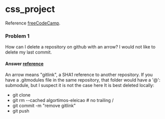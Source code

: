 # css_project

Reference [freeCodeCamp](https://www.freecodecamp.org).

 
### Problem 1
How can I delete a repository on github with an arrow? I would not like to delete my last commit.

#### Answer [reference](https://stackoverflow.com/questions/62707431/how-can-i-delete-a-repository-on-github-with-an-arrow)

An arrow means "gitlink", a SHA1 reference to another repository.
If you have a .gitmodules file in the same repository, that folder would have a '@': submodule, but I suspect it is not the case here
It is best deleted locally:
* git clone
* git rm --cached algortimos-eleicao # no trailing /
* git commit -m "remove gitlink"
* git push 
